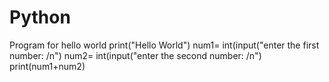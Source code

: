 # Python
Program for hello world
print("Hello World")
num1= int(input("enter the first number: /n")
num2= int(input("enter the second number: /n")
print(num1+num2)